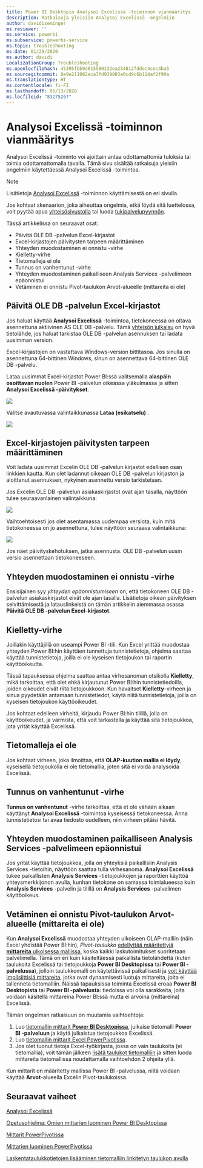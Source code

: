 ```yaml
---
title: Power BI Desktopin Analysoi Excelissä -toiminnon vianmääritys
description: Ratkaisuja yleisiin Analysoi Excelissä -ongelmiin
author: davidiseminger
ms.reviewer: ''
ms.service: powerbi
ms.subservice: powerbi-service
ms.topic: troubleshooting
ms.date: 01/29/2020
ms.author: davidi
LocalizationGroup: Troubleshooting
ms.openlocfilehash: 45395fbb9d815580132ea254812fddec4cec4ba5
ms.sourcegitcommit: 0e9e211082eca7fd939803e0cd9c6b114af2f90a
ms.translationtype: HT
ms.contentlocale: fi-FI
ms.lasthandoff: 05/13/2020
ms.locfileid: "83275267"
---
```

# <a name="troubleshooting-analyze-in-excel"></a>Analysoi Excelissä -toiminnon vianmääritys

Analysoi Excelissä -toiminto voi ajoittain antaa odottamattomia tuloksia tai toimia odottamattomalla tavalla. Tämä sivu sisältää ratkaisuja yleisiin ongelmiin käytettäessä Analysoi Excelissä -toimintoa.

> [!NOTE]
> Lisätietoja [Analysoi Excelissä](service-analyze-in-excel.md) -toiminnon käyttämisestä on eri sivulla.
> 
> Jos kohtaat skenaarion, joka aiheuttaa ongelmia, etkä löydä sitä luettelossa, voit pyytää apua [yhteisösivustolla](https://community.powerbi.com/) tai luoda [tukipalvelupyynnön](https://powerbi.microsoft.com/support/).
> 
> 

Tässä artikkelissa on seuraavat osat:

* Päivitä OLE DB -palvelun Excel-kirjastot
* Excel-kirjastojen päivitysten tarpeen määrittäminen
* Yhteyden muodostaminen ei onnistu -virhe
* Kielletty-virhe
* Tietomalleja ei ole
* Tunnus on vanhentunut -virhe
* Yhteyden muodostaminen paikalliseen Analysis Services -palvelimeen epäonnistui
* Vetäminen ei onnistu Pivot-taulukon Arvot-alueelle (mittareita ei ole)

## <a name="update-excel-libraries-for-the-ole-db-provider"></a>Päivitä OLE DB -palvelun Excel-kirjastot
Jos haluat käyttää **Analysoi Excelissä** -toimintoa, tietokoneessa on oltava asennettuna aktiivinen AS OLE DB -palvelu. Tämä [yhteisön julkaisu](https://community.powerbi.com/t5/Service/Analyze-in-Excel-Initialization-of-the-data-source-failed/m-p/30837#M8081) on hyvä tietolähde, jos haluat tarkistaa OLE DB -palvelun asennuksen tai ladata uusimman version.

Excel-kirjastojen on vastattava Windows-version bittitasoa. Jos sinulla on asennettuna 64-bittinen Windows, sinun on asennettava 64-bittinen OLE DB -palvelu.

Lataa uusimmat Excel-kirjastot Power BI:ssä valitsemalla **alaspäin osoittavan nuolen** Power BI -palvelun oikeassa yläkulmassa ja sitten **Analysoi Excelissä -päivitykset**.

![](media/desktop-troubleshooting-analyze-in-excel/tshoot-analyze-excel_1.png)

Valitse avautuvassa valintaikkunassa **Lataa (esikatselu)** .

![](media/desktop-troubleshooting-analyze-in-excel/tshoot-analyze-excel_2.png)

## <a name="determining-whether-you-need-to-update-your-excel-libraries"></a>Excel-kirjastojen päivitysten tarpeen määrittäminen
Voit ladata uusimmat Excelin OLE DB -palvelun kirjastot edellisen osan linkkien kautta. Kun olet ladannut oikeaan OLE DB -palvelun kirjaston ja aloittanut asennuksen, nykyinen asennettu versio tarkistetaan.

Jos Excelin OLE DB -palvelun asiakaskirjastot ovat ajan tasalla, näyttöön tulee seuraavanlainen valintaikkuna:

![](media/desktop-troubleshooting-analyze-in-excel/troubleshoot-analyze-excel_3.png)

Vaihtoehtoisesti jos olet asentamassa uudempaa versiota, kuin mitä tietokoneessa on jo asennettuna, tulee näyttöön seuraava valintaikkuna:

![](media/desktop-troubleshooting-analyze-in-excel/troubleshoot-analyze-excel_2.png)

Jos näet päivityskehotuksen, jatka asennusta. OLE DB -palvelun uusin versio asennettaan tietokoneeseen.

## <a name="connection-cannot-be-made-error"></a>Yhteyden muodostaminen ei onnistu -virhe
Ensisijainen syy *yhteyden epäonnistumiseen* on, että tietokoneen OLE DB -palvelun asiakaskirjastot eivät ole ajan tasalla. Lisätietoja oikean päivityksen selvittämisestä ja latauslinkeistä on tämän artikkelin aiemmassa osassa **Päivitä OLE DB -palvelun Excel-kirjastot**.

## <a name="forbidden-error"></a>Kielletty-virhe
Joillakin käyttäjillä on useampi Power BI -tili. Kun Excel yrittää muodostaa yhteyden Power BI:hin käyttäen tunnettuja tunnistetietoja, ohjelma saattaa käyttää tunnistetietoja, joilla ei ole kyseisen tietojoukon tai raportin käyttöoikeutta.

Tässä tapauksessa ohjelma saattaa antaa virhesanoman otsikolla **Kielletty**, mikä tarkoittaa, että olet ehkä kirjautunut Power BI:hin tunnistetiedoilla, joiden oikeudet eivät riitä tietojoukkoon. Kun havaitset **Kielletty**-virheen ja sinua pyydetään antamaan tunnistetiedot, käytä niitä tunnistetietoja, joilla on kyseisen tietojoukon käyttöoikeudet.

Jos kohtaat edelleen virheitä, kirjaudu Power BI:hin tilillä, jolla on käyttöoikeudet, ja varmista, että voit tarkastella ja käyttää sitä tietojoukkoa, jota yrität käyttää Excelissä.

## <a name="no-data-models"></a>Tietomalleja ei ole
Jos kohtaat virheen, joka ilmoittaa, että **OLAP-kuution mallia ei löydy**, kyseisellä tietojoukolla ei ole tietomallia, joten sitä ei voida analysoida Excelissä.

## <a name="token-expired-error"></a>Tunnus on vanhentunut -virhe
**Tunnus on vanhentunut** -virhe tarkoittaa, että et ole vähään aikaan käyttänyt **Analysoi Excelissä** -toimintoa kyseisessä tietokoneessa. Anna tunnistetietosi tai avaa tiedosto uudelleen, niin virheen pitäisi hävitä.

## <a name="unable-to-access-on-premises-analysis-services"></a>Yhteyden muodostaminen paikalliseen Analysis Services -palvelimeen epäonnistui
Jos yrität käyttää tietojoukkoa, jolla on yhteyksiä paikallisiin Analysis Services -tietoihin, näyttöön saattaa tulla virhesanoma. **Analysoi Excelissä** tukee paikallisten **Analysis Services** -tietojoukkojen ja raporttien käyttöä yhteysmerkkijonon avulla, kunhan tietokone on samassa toimialueessa kuin **Analysis Services** -palvelin ja tilillä on **Analysis Services** -palvelimen käyttöoikeus.

## <a name="cant-drag-anything-to-the-pivottable-values-area-no-measures"></a>Vetäminen ei onnistu Pivot-taulukon Arvot-alueelle (mittareita ei ole)
Kun **Analysoi Excelissä** muodostaa yhteyden ulkoiseen OLAP-malliin (näin Excel yhdistää Power BI:hin), *Pivot-taulukko* [edellyttää määritettyjä **mittareita** ulkoisessa mallissa](https://support.microsoft.com/kb/234700), koska kaikki laskutoimitukset suoritetaan palvelimella. Tämä on eri kuin käsiteltäessä paikallista tietolähdettä (kuten taulukoita Excelissä tai tietojoukkoja **Power BI Desktopissa** tai **Power BI -palvelussa**), jolloin taulukkomalli on käytettävissä paikallisesti ja [voit käyttää implisiittisiä mittareita](https://msdn.microsoft.com/library/gg399077.aspx), jotka ovat dynaamisesti luotuja mittareita, joita ei tallenneta tietomalliin. Näissä tapauksissa toiminta Excelissä eroaa **Power BI Desktopista** tai **Power BI -palvelusta**: tiedoissa voi olla sarakkeita, joita voidaan käsitellä mittareina Power BI:ssä mutta ei arvoina (mittareina) Excelissä.

Tämän ongelman ratkaisuun on muutamia vaihtoehtoja:

1. Luo [tietomallin mittarit **Power BI Desktopissa**](../transform-model/desktop-tutorial-create-measures.md), julkaise tietomalli **Power BI -palveluun** ja käytä julkaistua tietojoukkoa Excelissä.
2. Luo [tietomallin mittarit Excel PowerPivotissa](https://support.office.com/article/Create-a-Measure-in-Power-Pivot-d3cc1495-b4e5-48e7-ba98-163022a71198).
3. Jos olet tuonut tietoja Excel-työkirjasta, jossa on vain taulukoita (ei tietomallia), voit tämän jälkeen [lisätä taulukot tietomalliin](https://support.office.com/article/Add-worksheet-data-to-a-Data-Model-using-a-linked-table-d3665fc3-99b0-479d-ba09-a37640f5be42) ja sitten luoda mittareita tietomallissa noudattamalla vaihtoehdon 2 ohjeita yllä.

Kun mittarit on määritetty mallissa Power BI -palvelussa, niitä voidaan käyttää **Arvot**-alueella Excelin Pivot-taulukoissa.

## <a name="next-steps"></a>Seuraavat vaiheet
[Analysoi Excelissä](service-analyze-in-excel.md)

[Opetusohjelma: Omien mittarien luominen Power BI Desktopissa](../transform-model/desktop-tutorial-create-measures.md)

[Mittarit PowerPivotissa](https://msdn.microsoft.com/library/gg399077.aspx)

[Mittarien luominen PowerPivotissa](https://support.office.com/article/Create-a-Measure-in-Power-Pivot-d3cc1495-b4e5-48e7-ba98-163022a71198)

[Laskentataulukkotietojen lisääminen tietomalliin linkitetyn taulukon avulla](https://support.office.com/article/Add-worksheet-data-to-a-Data-Model-using-a-linked-table-d3665fc3-99b0-479d-ba09-a37640f5be42)
